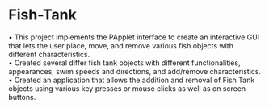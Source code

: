 # Fish-Tank

•	This project implements the PApplet interface to create an interactive GUI that lets the user place, move, and remove various fish objects with different characteristics.  
•	Created several differ fish tank objects with different functionalities, appearances, swim speeds and directions, and add/remove characteristics.  
•	Created an application that allows the addition and removal of Fish Tank objects using various key presses or mouse clicks as well as on screen buttons.  
